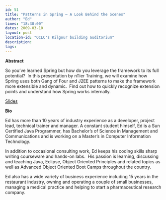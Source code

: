 ```yaml
---
id: 51
title: "Patterns in Spring – A Look Behind the Scenes"
author: "Ed"
times: "18:30:00"
dates: 2009-03-10
layout: post
location-id: "OCLC's Kilgour building auditorium"  
description: 
tags: 
---
```

 **Abstract**

So you’ve learned Spring but how do you leverage the framework to its full potential?&nbsp; In this presentation by nTier Training, we will examine how Spring uses both Gang of Four and J2EE patterns to make the framework more extensible and dynamic.&nbsp; Find out how to quickly recognize extension points and understand how Spring works internally.

[Slides](http://www.ntiertraining.com/resources.php)

**Bio**

Ed has more than 10 years of industry experience as a developer, project lead, technical trainer and manager. A constant student himself, Ed is a Sun Certified Java Programmer, has Bachelor’s of Science in Management and Communications and is working on a Master’s in Computer Information Technology.  
  
In addition to occasional consulting work, Ed keeps his coding skills sharp writing courseware and hands-on labs.&nbsp; His passion is learning, discussing and teaching Java, Eclipse, Object Oriented Principles and related topics as well as Advanced Object Oriented Boot Camps throughout the country.&nbsp;&nbsp;   
  
Ed also has a wide variety of business experience including 15 years in the restaurant industry, owning and operating a couple of small businesses, managing a medical practice and helping to start a pharmaceutical research company.

